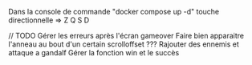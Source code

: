 Dans la console de commande "docker compose up -d"
touche directionnelle => Z Q S D 

// TODO 
Gérer les erreurs après l'écran gameover
Faire bien apparaitre l'anneau au bout d'un certain scrolloffset ???
Rajouter des ennemis et attaque a gandalf 
Gérer la fonction win et le succès 
